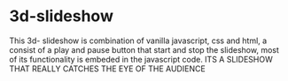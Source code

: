 # 3d-slideshow

This 3d- slideshow is combination of vanilla javascript, css and html, a  consist of a play and pause button that start and stop the slideshow, most of its functionality is embeded in the javascript code. ITS A SLIDESHOW THAT REALLY CATCHES THE EYE OF THE AUDIENCE 

